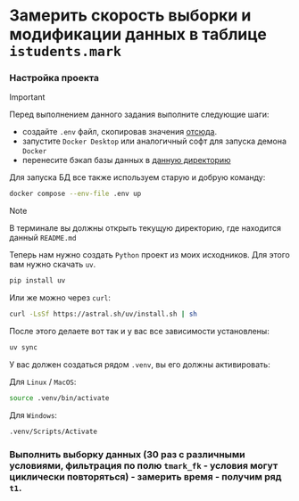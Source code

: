 # Замерить скорость выборки и модификации данных в таблице `istudents.mark`

### Настройка проекта

> [!IMPORTANT]
> Перед выполнением данного задания выполните следующие шаги:
> - создайте `.env` файл, скопировав значения [отсюда](.env.example).
> - запустите `Docker Desktop` или аналогичный софт для запуска демона `Docker`
> - перенесите бэкап базы данных в [данную директорию](scripts/restore) 

Для запуска БД все также используем старую и добрую команду:

```bash
docker compose --env-file .env up
```

> [!NOTE]
> В терминале вы должны открыть текущую директорию, где находится данный `README.md`

Теперь нам нужно создать `Python` проект из моих исходников. Для этого вам нужно скачать `uv`. 

```bash
pip install uv
```

Или же можно через `curl`:

```bash
curl -LsSf https://astral.sh/uv/install.sh | sh
```

После этого делаете вот так и у вас все зависимости установлены: 

```bash
uv sync
```

У вас должен создаться рядом `.venv`, вы его должны активировать: 

Для `Linux` / `MacOS`:

```bash
source .venv/bin/activate
```

Для `Windows`:

```bash
.venv/Scripts/Activate
```

### Выполнить выборку данных (30 раз с различными условиями, фильтрация по полю `tmark_fk` - условия могут циклически повторяться) - замерить время - получим ряд `t1`.



